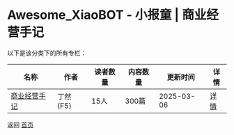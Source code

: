 # Awesome_XiaoBOT - 小报童 | 商业经营手记

以下是该分类下的所有专栏：

| 名称 | 作者 | 读者数量 | 内容数量 | 更新时间 | 详情 |
|------|------|----------|----------|----------|------|
| [商业经营手记](https://xiaobot.net/p/007?refer=0b133df9-27dc-423b-8101-639049001c13) | 丁然{F5} | 15人 | 300篇 |  2025-03-06 | [详情](../data/007.md) |


返回 [首页](../README.md)

